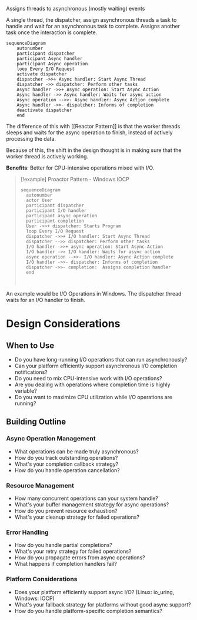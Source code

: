 Assigns threads to asynchronous (mostly waiting) events

A single thread, the dispatcher, assign asynchronous threads a task to handle and wait for an asynchronous task to complete. Assigns another task once the interaction is complete.

```mermaid
sequenceDiagram
	autonumber
	participant dispatcher
	participant Async handler
	participant Async operation
	loop Every I/O Request
	activate dispatcher
	dispatcher ->>+ Async handler: Start Async Thread
	dispatcher ->> dispatcher: Perform other tasks
	Async handler ->>+ Async operation: Start Async Action
	Async handler ->> Async handler: Waits for async action
	Async operation -->>- Async handler: Async Action complete
	Async handler ->>- dispatcher: Informs of completion
	deactivate dispatcher
	end
```


The difference of this with [[Reactor Pattern]] is that the worker threads sleeps and waits for the async operation to finish, instead of actively processing the data.

Because of this, the shift in the design thought is in making sure that the worker thread is actively working.

**Benefits**: Better for CPU-intensive operations mixed with I/O.

>[!example] Proactor Pattern - Windows IOCP
>```mermaid
>sequenceDiagram
>	autonumber
>	actor User
>	participant dispatcher
>	participant I/O handler
>	participant async operation
>	participant completion
>	User ->>+ dispatcher: Starts Program
>	loop Every I/O Request
>	dispatcher ->>+ I/O handler: Start Async Thread
>	dispatcher -->> dispatcher: Perform other tasks
>	I/O handler ->>+ async operation: Start Async Action
>	I/O handler ->> I/O handler: Waits for async action
>	async operation -->>- I/O handler: Async Action complete
>	I/O handler ->>- dispatcher: Informs of completion
>	dispatcher ->>- completion:  Assigns completion handler
>	end
>	
>	
>```

An example would be I/O Operations in Windows. The dispatcher thread waits for an I/O handler to finish.  

# Design Considerations

## When to Use
- Do you have long-running I/O operations that can run asynchronously?
- Can your platform efficiently support asynchronous I/O completion notifications?
- Do you need to mix CPU-intensive work with I/O operations?
- Are you dealing with operations where completion time is highly variable?
- Do you want to maximize CPU utilization while I/O operations are running?

## Building Outline
### Async Operation Management
- What operations can be made truly asynchronous?
- How do you track outstanding operations?
- What's your completion callback strategy?
- How do you handle operation cancellation?

### Resource Management
- How many concurrent operations can your system handle?
- What's your buffer management strategy for async operations?
- How do you prevent resource exhaustion?
- What's your cleanup strategy for failed operations?
### Error Handling
- How do you handle partial completions?
- What's your retry strategy for failed operations?
- How do you propagate errors from async operations?
- What happens if completion handlers fail?

### Platform Considerations
- Does your platform efficiently support async I/O? (Linux: io_uring, Windows: IOCP)
- What's your fallback strategy for platforms without good async support?
- How do you handle platform-specific completion semantics?